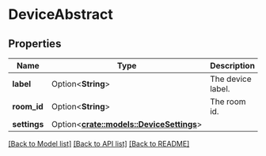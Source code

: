 # DeviceAbstract

## Properties

Name | Type | Description | Notes
------------ | ------------- | ------------- | -------------
**label** | Option<**String**> | The device label. | [optional]
**room_id** | Option<**String**> | The room id. | [optional]
**settings** | Option<[**crate::models::DeviceSettings**](DeviceSettings.md)> |  | [optional]

[[Back to Model list]](../README.md#documentation-for-models) [[Back to API list]](../README.md#documentation-for-api-endpoints) [[Back to README]](../README.md)


